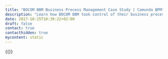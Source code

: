 ```yaml
---
title: "BOCOM BBM Business Process Management Case Study | Camunda BPM"
description: "Learn how BOCOM BBM took control of their business process automation and improved efficiency in their organization with Camunda. Camunda is the leader for workflow automation based on Java and BPMN 2.0."
date: 2017-10-25T10:39:22+02:00
draft: false
contact: true
contacthidden: true
mycontent: static
---
```

{{<case-study-single
company="BOCOM BBM"
companydescription="<p>BOCOM BBM originated in a joint venture between one of China’s oldest and largest banks and Brazil’s oldest private financial group. It is the result of an association between two banks that are recognized for their tradition and excellence. With agility and transparency, we offer the best solutions and financial services in the corporate and wealth management segments.</p>"
customerquote="<p>'We were looking for alternatives to build complex services from our API’s, but were frustrated about low-code composition frameworks, especially for their inability to play well with our DevOps environment. Camunda, on the other hand, fit the bill perfectly: its low footprint java engine, Spring Boot integration, and fully exposed REST API’s allowed it to blend seamlessly into our pipeline.'</p> <p>-Carlos Jourdan, I.T. General Manager</p>"
teaser="Orchestrating a microservices framework with Camunda for complex banking processes "
usecase=""
videolink=""
logo="//images.ctfassets.net/vpidbgnakfvf/1Na8DXi3rmmQ66IySsgu6q/c669c8e61818b6ae5f0ef3a6a9b91630/bancobbm.svg"
pdf=""
thumbnail="">}}